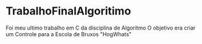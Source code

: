 # TrabalhoFinalAlgoritimo
Foi meu ultimo trabalho em C da disciplina de Algoritmo
O objetivo era criar um Controle para a Escola de Bruxos "HogWhats"
